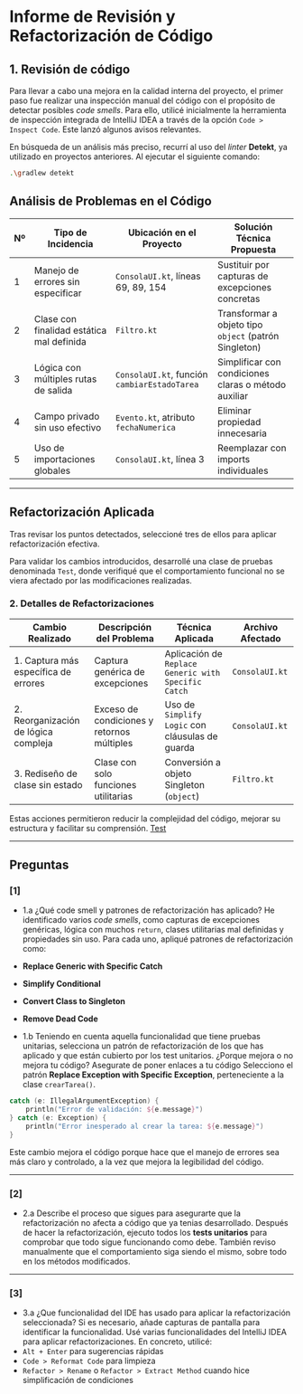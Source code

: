 # Informe de Revisión y Refactorización de Código

## 1. Revisión de código

Para llevar a cabo una mejora en la calidad interna del proyecto, el primer paso fue realizar una inspección manual del código con el propósito de detectar posibles *code smells*. Para ello, utilicé inicialmente la herramienta de inspección integrada de IntelliJ IDEA a través de la opción `Code > Inspect Code`. Este lanzó algunos avisos relevantes.

En búsqueda de un análisis más preciso, recurrí al uso del *linter* **Detekt**, ya utilizado en proyectos anteriores. Al ejecutar el siguiente comando:

```bash
.\gradlew detekt
```

## Análisis de Problemas en el Código

| Nº | Tipo de Incidencia                       | Ubicación en el Proyecto                     | Solución Técnica Propuesta                          |
|----|-------------------------------------------|-----------------------------------------------|------------------------------------------------------|
| 1  | Manejo de errores sin especificar         | `ConsolaUI.kt`, líneas 69, 89, 154            | Sustituir por capturas de excepciones concretas      |
| 2  | Clase con finalidad estática mal definida | `Filtro.kt`                                   | Transformar a objeto tipo `object` (patrón Singleton)|
| 3  | Lógica con múltiples rutas de salida      | `ConsolaUI.kt`, función `cambiarEstadoTarea`  | Simplificar con condiciones claras o método auxiliar |
| 4  | Campo privado sin uso efectivo            | `Evento.kt`, atributo `fechaNumerica`         | Eliminar propiedad innecesaria                       |
| 5  | Uso de importaciones globales             | `ConsolaUI.kt`, línea 3                       | Reemplazar con imports individuales                  |

---

## Refactorización Aplicada

Tras revisar los puntos detectados, seleccioné tres de ellos para aplicar refactorización efectiva.

Para validar los cambios introducidos, desarrollé una clase de pruebas denominada `Test`, donde verifiqué que el comportamiento funcional no se viera afectado por las modificaciones realizadas.

### 2. Detalles de Refactorizaciones

| Cambio Realizado                      | Descripción del Problema                  | Técnica Aplicada                                 | Archivo Afectado |
|--------------------------------------|--------------------------------------------|--------------------------------------------------|------------------|
| 1. Captura más específica de errores | Captura genérica de excepciones            | Aplicación de `Replace Generic with Specific Catch` | `ConsolaUI.kt`   |
| 2. Reorganización de lógica compleja | Exceso de condiciones y retornos múltiples | Uso de `Simplify Logic` con cláusulas de guarda     | `ConsolaUI.kt`   |
| 3. Rediseño de clase sin estado      | Clase con solo funciones utilitarias       | Conversión a objeto Singleton (`object`)           | `Filtro.kt`      |

Estas acciones permitieron reducir la complejidad del código, mejorar su estructura y facilitar su comprensión.
[Test](https://github.com/moraalees/TaskManagerEntornos/blob/Fran/src/test/Test.kt)

---

## Preguntas
### [1]
- 1.a ¿Qué code smell y patrones de refactorización has aplicado?
He identificado varios *code smells*, como capturas de excepciones genéricas, lógica con muchos `return`, clases utilitarias mal definidas y propiedades sin uso. Para cada uno, apliqué patrones de refactorización como:  
- **Replace Generic with Specific Catch**  
- **Simplify Conditional**  
- **Convert Class to Singleton**  
- **Remove Dead Code**

- 1.b Teniendo en cuenta aquella funcionalidad que tiene pruebas unitarias, selecciona un patrón de refactorización de los que has aplicado y que están cubierto por los test unitarios. ¿Porque mejora o no mejora tu código? Asegurate de poner enlaces a tu código
Selecciono el patrón **Replace Exception with Specific Exception**, perteneciente a la clase `crearTarea()`.


```kotlin
catch (e: IllegalArgumentException) {
    println("Error de validación: ${e.message}")
} catch (e: Exception) {
    println("Error inesperado al crear la tarea: ${e.message}")
}
```

Este cambio mejora el código porque hace que el manejo de errores sea más claro y controlado, a la vez que mejora la legibilidad del código.

---

### [2]
- 2.a Describe el proceso que sigues para asegurarte que la refactorización no afecta a código que ya tenias desarrollado.
Después de hacer la refactorización, ejecuto todos los **tests unitarios** para comprobar que todo sigue funcionando como debe. También reviso manualmente que el comportamiento siga siendo el mismo, sobre todo en los métodos modificados.

---

### [3]
- 3.a ¿Que funcionalidad del IDE has usado para aplicar la refactorización seleccionada? Si es necesario, añade capturas de pantalla para identificar la funcionalidad.
Usé varias funcionalidades del IntelliJ IDEA para aplicar refactorizaciones. En concreto, utilicé:  
- `Alt + Enter` para sugerencias rápidas  
- `Code > Reformat Code` para limpieza  
- `Refactor > Rename` o `Refactor > Extract Method` cuando hice simplificación de condiciones

